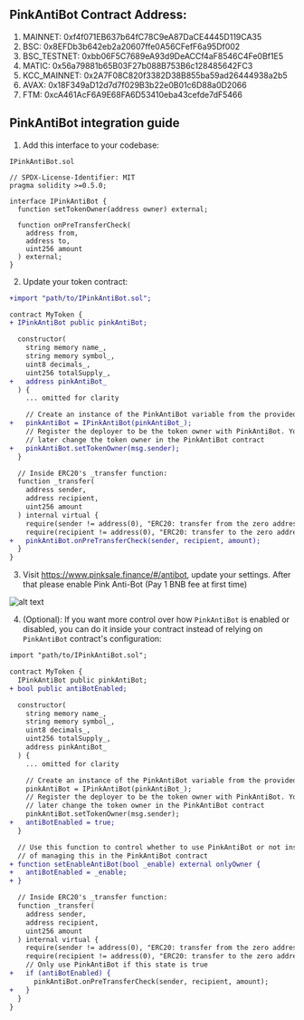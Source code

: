 ## PinkAntiBot Contract Address:

1. MAINNET: 0xf4f071EB637b64fC78C9eA87DaCE4445D119CA35
2. BSC: 0x8EFDb3b642eb2a20607ffe0A56CFefF6a95Df002
3. BSC_TESTNET: 0xbb06F5C7689eA93d9DeACCf4aF8546C4Fe0Bf1E5
4. MATIC: 0x56a79881b65B03F27b088B753B6c128485642FC3
5. KCC_MAINNET: 0x2A7F08C820f3382D38B855ba59ad26444938a2b5
6. AVAX: 0x18F349aD12d7d7f029B3b22e0B01c6D88a0D2066
7. FTM: 0xcA461AcF6A9E68FA6D53410eba43cefde7dF5466

## PinkAntiBot integration guide

1. Add this interface to your codebase:

`IPinkAntiBot.sol`
```solidity
// SPDX-License-Identifier: MIT
pragma solidity >=0.5.0;

interface IPinkAntiBot {
  function setTokenOwner(address owner) external;

  function onPreTransferCheck(
    address from,
    address to,
    uint256 amount
  ) external;
}
```

2. Update your token contract:

```diff
+import "path/to/IPinkAntiBot.sol";

contract MyToken {
+ IPinkAntiBot public pinkAntiBot;

  constructor(
    string memory name_,
    string memory symbol_,
    uint8 decimals_,
    uint256 totalSupply_,
+   address pinkAntiBot_ 
  ) {
    ... omitted for clarity

    // Create an instance of the PinkAntiBot variable from the provided address
+   pinkAntiBot = IPinkAntiBot(pinkAntiBot_);
    // Register the deployer to be the token owner with PinkAntiBot. You can
    // later change the token owner in the PinkAntiBot contract
+   pinkAntiBot.setTokenOwner(msg.sender);
  }

  // Inside ERC20's _transfer function:
  function _transfer(
    address sender,
    address recipient,
    uint256 amount
  ) internal virtual {
    require(sender != address(0), "ERC20: transfer from the zero address");
    require(recipient != address(0), "ERC20: transfer to the zero address");
+   pinkAntiBot.onPreTransferCheck(sender, recipient, amount);
  }
}
```

3. Visit https://www.pinksale.finance/#/antibot, update your settings. After that please enable Pink Anti-Bot (Pay 1 BNB fee at first time)

![alt text](https://github.com/pinkmoonfinance/pink-antibot-guide/blob/main/pink-anti-bot-dashboard.png)

4. (Optional): If you want more control over how `PinkAntiBot` is enabled or disabled, you can do it inside your contract instead of relying on `PinkAntiBot` contract's configuration:


```diff
import "path/to/IPinkAntiBot.sol";

contract MyToken {
  IPinkAntiBot public pinkAntiBot;
+ bool public antiBotEnabled;

  constructor(
    string memory name_,
    string memory symbol_,
    uint8 decimals_,
    uint256 totalSupply_,
    address pinkAntiBot_ 
  ) {
    ... omitted for clarity

    // Create an instance of the PinkAntiBot variable from the provided address
    pinkAntiBot = IPinkAntiBot(pinkAntiBot_);
    // Register the deployer to be the token owner with PinkAntiBot. You can
    // later change the token owner in the PinkAntiBot contract
    pinkAntiBot.setTokenOwner(msg.sender);
+   antiBotEnabled = true;
  }

  // Use this function to control whether to use PinkAntiBot or not instead
  // of managing this in the PinkAntiBot contract
+ function setEnableAntiBot(bool _enable) external onlyOwner {
+   antiBotEnabled = _enable;
+ }

  // Inside ERC20's _transfer function:
  function _transfer(
    address sender,
    address recipient,
    uint256 amount
  ) internal virtual {
    require(sender != address(0), "ERC20: transfer from the zero address");
    require(recipient != address(0), "ERC20: transfer to the zero address");
    // Only use PinkAntiBot if this state is true
+   if (antiBotEnabled) {
      pinkAntiBot.onPreTransferCheck(sender, recipient, amount);
+   }
  }
}
```
